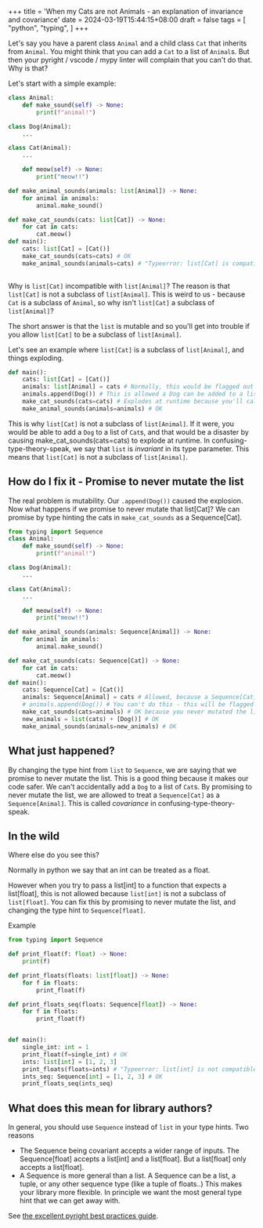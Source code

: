 +++
title = 'When my Cats are not Animals - an explanation of invariance and covariance'
date = 2024-03-19T15:44:15+08:00
draft = false
tags = [
    "python",
    "typing",
]
+++

Let's say you have a parent class `Animal` and a child class `Cat` that inherits from `Animal`. 
You might think that you can add a `Cat` to a list of `Animal`s. But then your pyright / vscode / mypy linter will complain that you can't do that. Why is that?

Let's start with a simple example:

```python
class Animal:
    def make_sound(self) -> None:
        print(f"animal!")

class Dog(Animal):
    ...

class Cat(Animal):
    ...

    def meow(self) -> None:
        print("meow!!")

def make_animal_sounds(animals: list[Animal]) -> None:
    for animal in animals:
        animal.make_sound()

def make_cat_sounds(cats: list[Cat]) -> None:
    for cat in cats:
        cat.meow()
def main():
    cats: list[Cat] = [Cat()]
    make_cat_sounds(cats=cats) # OK
    make_animal_sounds(animals=cats) # "Typeerror: list[Cat] is compatible with list[Animal]"
    
```

Why is `list[Cat]` incompatible with `list[Animal]`?
The reason is that `list[Cat]` is not a subclass of `list[Animal]`.
This is weird to us - because `Cat` is a subclass of `Animal`, so why isn't `list[Cat]` a subclass of `list[Animal]`?

The short answer is that the `list` is mutable and so you'll get into trouble if you allow `list[Cat]` to be a subclass of `list[Animal]`.

Let's see an example where `list[Cat]` is a subclass of `list[Animal]`, and things exploding.

```python
def main():
    cats: list[Cat] = [Cat()]
    animals: list[Animal] = cats # Normally, this would be flagged out as an error, but let's pretend that this is allowed
    animals.append(Dog()) # This is allowed a Dog can be added to a list of Animals
    make_cat_sounds(cats=cats) # Explodes at runtime because you'll call .meow() on a Dog
    make_animal_sounds(animals=animals) # OK
```

This is why `list[Cat]` is not a subclass of `list[Animal]`. If it were, you would be able to add a `Dog` to a list of `Cat`s, and that would be a disaster by causing make_cat_sounds(cats=cats) to explode at runtime.
In confusing-type-theory-speak, we say that `list` is *invariant* in its type parameter. This means that `list[Cat]` is not a subclass of `list[Animal]`.


## How do I fix it - Promise to never mutate the list
The real problem is mutability. Our `.append(Dog())` caused the explosion.
Now what happens if we promise to never mutate that list[Cat]?
We can promise by type hinting the cats in `make_cat_sounds` as a Sequence[Cat].



```python
from typing import Sequence
class Animal:
    def make_sound(self) -> None:
        print(f"animal!")

class Dog(Animal):
    ...

class Cat(Animal):
    ...

    def meow(self) -> None:
        print("meow!!")

def make_animal_sounds(animals: Sequence[Animal]) -> None:
    for animal in animals:
        animal.make_sound()

def make_cat_sounds(cats: Sequence[Cat]) -> None:
    for cat in cats:
        cat.meow()
def main():
    cats: Sequence[Cat] = [Cat()]
    animals: Sequence[Animal] = cats # Allowed, because a Sequence[Cat] is a subclass of Sequence[Animal].
    # animals.append(Dog()) # You can't do this - this will be flagged as an error. So we are forced to make a new list instead
    make_cat_sounds(cats=animals) # OK because you never mutated the list to add a dog
    new_animals = list(cats) + [Dog()] # OK
    make_animal_sounds(animals=new_animals) # OK
```

## What just happened?
By changing the type hint from `list` to `Sequence`, we are saying that we promise to never mutate the list. This is a good thing because it makes our code safer. We can't accidentally add a `Dog` to a list of `Cat`s.
By promising to never mutate the list, we are allowed to treat a `Sequence[Cat]` as a `Sequence[Animal]`. This is called *covariance* in confusing-type-theory-speak.


## In the wild
Where else do you see this?

Normally in python we say that an int can be treated as a float.

However when you try to pass a list[int] to a function that expects a list[float], this is not allowed because `list[int]` is not a subclass of `list[float]`. You can fix this by promising to never mutate the list, and changing the type hint to `Sequence[float]`.

Example
```python
from typing import Sequence

def print_float(f: float) -> None:
    print(f)

def print_floats(floats: list[float]) -> None:
    for f in floats:
        print_float(f)

def print_floats_seq(floats: Sequence[float]) -> None:
    for f in floats:
        print_float(f)


def main():
    single_int: int = 1
    print_float(f=single_int) # OK
    ints: list[int] = [1, 2, 3]
    print_floats(floats=ints) # "Typeerror: list[int] is not compatible with list[float]"
    ints_seq: Sequence[int] = [1, 2, 3] # OK
    print_floats_seq(ints_seq)
```

## What does this mean for library authors?
In general, you should use `Sequence` instead of `list` in your type hints. Two reasons
- The Sequence being covariant accepts a wider range of inputs. The Sequence[float] accepts a list[int] and a list[float]. But a list[float] only accepts a list[float].
- A Sequence is more general than a list. A Sequence can be a list, a tuple, or any other sequence type (like a tuple of floats..) This makes your library more flexible. In principle we want the most general type hint that we can get away with.

See [the excellent pyright best practices guide](https://github.com/microsoft/pyright/blob/main/docs/typed-libraries.md#best-practices-for-inlined-types).
